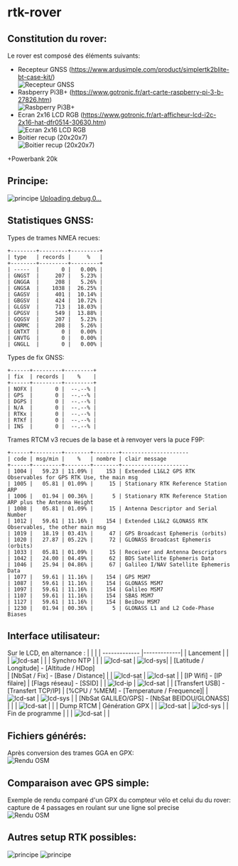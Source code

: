 # **rtk-rover**

## Constitution du rover:
Le rover est composé des éléments suivants:
* Recepteur GNSS (https://www.ardusimple.com/product/simplertk2blite-bt-case-kit/)<br>
![Recepteur GNSS](http://blueb.fr/RTK/docs/Photos/github/reduced/antenne.jpg)
* Rasbperry Pi3B+ (https://www.gotronic.fr/art-carte-raspberry-pi-3-b-27826.htm)<br>
![Rasbperry Pi3B+](http://blueb.fr/RTK/docs/Photos/github/reduced/Pi3.jpg)
* Ecran 2x16 LCD RGB (https://www.gotronic.fr/art-afficheur-lcd-i2c-2x16-hat-dfr0514-30630.htm)<br>
![Ecran 2x16 LCD RGB](http://blueb.fr/RTK/docs/Photos/github/reduced/lcd.jpg)
* Boitier recup (20x20x7)<br>
![Boitier recup (20x20x7)](http://blueb.fr/RTK/docs/Photos/github/reduced/boitier2-A.jpg)

+Powerbank 20k<br>

## Principe:
![principe](http://blueb.fr/RTK/docs/github/RTK-v1.png)
[Uploading debug.0…]()

## Statistiques GNSS:
Types de trames NMEA recues:
```
+--------+---------+---------+ 
| type   | records |     %   | 
+--------+---------+---------+ 
| -----  |       0 |   0.00% | 
| GNGST  |     207 |   5.23% | 
| GNGGA  |     208 |   5.26% | 
| GNGSA  |    1038 |  26.25% | 
| GAGSV  |     401 |  10.14% | 
| GBGSV  |     424 |  10.72% | 
| GLGSV  |     713 |  18.03% | 
| GPGSV  |     549 |  13.88% | 
| GQGSV  |     207 |   5.23% | 
| GNRMC  |     208 |   5.26% | 
| GNTXT  |       0 |   0.00% | 
| GNVTG  |       0 |   0.00% | 
| GNGLL  |       0 |   0.00% | 
```
Types de fix GNSS:
```
+------+---------+---------+ 
| fix  | records |    %    | 
+------+---------+---------+ 
| NOFX |       0 |  --.--% | 
| GPS  |       0 |  --.--% | 
| DGPS |       0 |  --.--% | 
| N/A  |       0 |  --.--% | 
| RTKx |       0 |  --.--% | 
| RTKf |       0 |  --.--% | 
| INS  |       0 |  --.--% | 
```
Trames RTCM v3 recues de la base et à renvoyer vers la puce F9P:
```
+------+---------+--------+--------+--------------------- 
| code | msg/min |    %   | nombre | clair message 
+------+---------+--------+--------+--------------------- 
| 1004 |   59.23 | 11.09% |    153 | Extended L1&L2 GPS RTK Observables for GPS RTK Use, the main msg 
| 1005 |   05.81 | 01.09% |     15 | Stationary RTK Reference Station ARP  
| 1006 |   01.94 | 00.36% |      5 | Stationary RTK Reference Station ARP plus the Antenna Height  
| 1008 |   05.81 | 01.09% |     15 | Antenna Descriptor and Serial Number 
| 1012 |   59.61 | 11.16% |    154 | Extended L1&L2 GLONASS RTK Observables, the other main msg  
| 1019 |   18.19 | 03.41% |     47 | GPS Broadcast Ephemeris (orbits)  
| 1020 |   27.87 | 05.22% |     72 | GLONASS Broadcast Ephemeris (orbits)  
| 1033 |   05.81 | 01.09% |     15 | Receiver and Antenna Descriptors 
| 1042 |   24.00 | 04.49% |     62 | BDS Satellite Ephemeris Data 
| 1046 |   25.94 | 04.86% |     67 | Galileo I/NAV Satellite Ephemeris Data 
| 1077 |   59.61 | 11.16% |    154 | GPS MSM7 
| 1087 |   59.61 | 11.16% |    154 | GLONASS MSM7 
| 1097 |   59.61 | 11.16% |    154 | Galileo MSM7 
| 1107 |   59.61 | 11.16% |    154 | SBAS MSM7 
| 1127 |   59.61 | 11.16% |    154 | BeiDou MSM7 
| 1230 |   01.94 | 00.36% |      5 | GLONASS L1 and L2 Code-Phase Biases 
```
## Interface utilisateur:
Sur le LCD, en alternance :
|         |            |
| ------------- |-------------| 
| Lancement |  |
| ![lcd-sat](http://blueb.fr/RTK/docs/github/LCDv2/LCD-INIT.jpg)     |  | 
| Synchro NTP  |  |
| ![lcd-sat](http://blueb.fr/RTK/docs/github/LCDv2/LCD-NTPIN.jpg)    | ![lcd-sys](http://blueb.fr/RTK/docs/github/LCDv2/LCD-NTPOUT.jpg)| 
| [Latitude / Longitude] - [Altitude / HDop]<br>                     | [NbSat / Fix] - [Base / Distance] |
| ![lcd-sat](http://blueb.fr/RTK/docs/github/LCDv2/LCD-LATLON.jpg)   | ![lcd-sat](http://blueb.fr/RTK/docs/github/LCDv2/LCD-BASE.jpg)  |
| [IP Wifi] - [IP filaire]                                           | [Flags réseau] - [SSID] |
| ![lcd-ip](http://blueb.fr/RTK/docs/github/LCDv2/LCD-IP.jpg)        | ![lcd-sat](http://blueb.fr/RTK/docs/github/LCDv2/LCD-SSID.jpg) |
| [Transfert USB] - [Transfert TCP/IP]                               | [%CPU / %MEM] - [Temperature / Frequence]|
| ![lcd-sat](http://blueb.fr/RTK/docs/github/LCDv2/LCD-TRAFIC.jpg)   | ![lcd-sys](http://blueb.fr/RTK/docs/github/LCDv2/LCD-CPU.jpg) |
| [NbSat GALILEO/GPS] - [NbSat BEIDOU/GLONASS]                       | |
| ![lcd-sat](http://blueb.fr/RTK/docs/github/LCDv2/LCD-CONST.jpg)    | |
| Dump RTCM                                                          | Génération GPX                                  |
| ![lcd-sat](http://blueb.fr/RTK/docs/github/LCDv2/LCD-RTCM.jpg)     | ![lcd-sys](http://blueb.fr/RTK/docs/github/LCDv2/LCD-GPX.jpg) | 
| Fin de programme                                                   |                                  |
| ![lcd-sat](http://blueb.fr/RTK/docs/github/LCDv2/LCD-END.jpg)      | | 

## Fichiers générés:
Après conversion des trames GGA en GPX:<br>
![Rendu OSM](http://blueb.fr/RTK/docs/Photos/github/reduced/osm.png)

## Comparaison avec GPS simple:
Exemple de rendu comparé d'un GPX du compteur vélo et celui du du rover: capture de 4 passages en roulant sur une ligne sol precise<br>
![Rendu OSM](http://blueb.fr/RTK/docs/github/CompareGPS-RTK.png)

## Autres setup RTK possibles:
![principe](http://blueb.fr/RTK/docs/github/RTK-v2.png)
![principe](http://blueb.fr/RTK/docs/github/RTK-v3.png)
